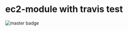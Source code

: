 # ec2-module with travis test

![master badge](https://travis-ci.org/chavo1/terraform-aws-ec2.svg?branch=master)